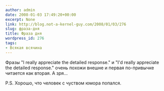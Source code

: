 ```yaml
---
author: admin
date: 2008-01-03 17:49:20+00:00
excerpt: None
link: http://blog.not-a-kernel-guy.com/2008/01/03/276
slug: фраза-дня
title: Фраза дня
wordpress_id: 276
tags:
- Всякая всячина
---
```


Фразы "I really appreciate the detailed response." и "I'd really appreciate the detailed response." очень похожи внешне и первая по-привычке читается как вторая. А зря... 

P.S. Хорошо, что человек с чуством юмора попался.
